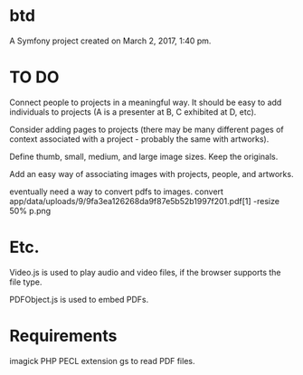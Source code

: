 btd
===

A Symfony project created on March 2, 2017, 1:40 pm.

TO DO
=====

Connect people to projects in a meaningful way. It should be easy to add
individuals to projects (A is a presenter at B, C exhibited at D, etc).

Consider adding pages to projects (there may be many different pages of
context associated with a project - probably the same with artworks).

Define thumb, small, medium, and large image sizes. Keep the originals.

Add an easy way of associating images with projects, people, and artworks.

eventually need a way to convert pdfs to images.
convert app/data/uploads/9/9fa3ea126268da9f87e5b52b1997f201.pdf[1] -resize 50% p.png

Etc.
====

Video.js is used to play audio and video files, if the browser supports 
the file type. 

PDFObject.js is used to embed PDFs.

Requirements
============

imagick PHP PECL extension
gs to read PDF files.
